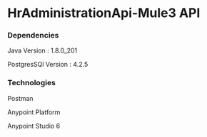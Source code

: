 # HrAdministrationApi-Mule3 API

### Dependencies
Java Version : 1.8.0_201

PostgresSQl Version : 4.2.5

### Technologies
Postman

Anypoint Platform

Anypoint Studio 6
